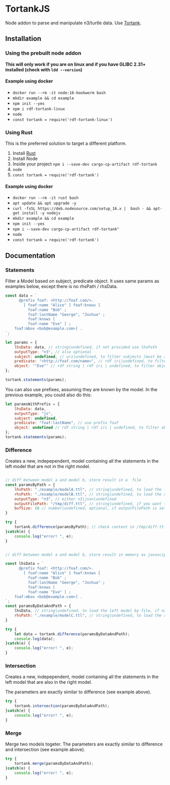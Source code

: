 # TortankJS

Node addon to parse and manipulate n3/turtle data. 
Use [Tortank](https://github.com/nbittich/tortank).

## Installation 

### Using the prebuilt node addon

<b>This will only work if you are on linux and if you have GLIBC 2.31+ installed (check with `ldd --version`)</b>

#### Example using docker

- `docker run --rm -it node:16-bookworm bash`
- `mkdir example && cd example`
- `npm init --yes`
- `npm i rdf-tortank-linux`
- `node`
- `const tortank = require('rdf-tortank-linux')`

### Using Rust

This is the preferred solution to target a different platform.

1. Install [Rust](https://www.rust-lang.org/tools/install)
2. Install Node 
3. Inside your project `npm i --save-dev cargo-cp-artifact rdf-tortank`
4. `node`
5. `const tortank = require('rdf-tortank')`

#### Example using docker

- `docker run --rm -it rust bash`
- `apt update && apt upgrade -y`
- `curl -fsSL https://deb.nodesource.com/setup_16.x |  bash - && apt-get install -y nodejs`
- `mkdir example && cd example`
- `npm init --yes`
- `npm i --save-dev cargo-cp-artifact rdf-tortank"`
- `node`
- `const tortank = require('rdf-tortank')`
## Documentation

### Statements

Filter a Model based on subject, predicate object. It uses same params as 
examples below, except there is no rhsPath / rhsData.

```js
const data = `
      @prefix foaf: <http://foaf.com/>.
        [ foaf:name "Alice" ] foaf:knows [
          foaf:name "Bob" ;
          foaf:lastName "George", "Joshua" ;
          foaf:knows [
          foaf:name "Eve" ] ;
    foaf:mbox <bob@example.com>] .
`;

let params = {
    lhsData: data, // string|undefined, if not provided use lhsPath
    outputType: "n3", // also optional
    subject: undefined, // uri|undefined, to filter subjects (must be an absolute uri)
    predicate: "<http://foaf.com/name>", // rdf iri|undefined, to filter predicates (muts be an absolute uri)
    object: '"Eve"' // rdf string | rdf iri | undefined, to filter objects
};

tortank.statements(params);

```

You can also use prefixes, assuming they are known by the model. In the previous example, you could also do this:

```js
let paramsWithPrefix = {
    lhsData: data, 
    outputType: "js", 
    subject: undefined, 
    predicate: "foaf:lastName", // use prefix foaf
    object: undefined // rdf string | rdf iri | undefined, to filter objects
};
tortank.statements(params);


```

### Difference

Creates a new, indepependent, model containing all the statements in the left model that are not in the right model.

```js

// diff between model a and model b, store result in a  file
const paramsByPath = {
    lhsPath: "./example/modelA.ttl", // string|undefined, to load the left model by file, if not provided, use lhsData
    rhsPath: "./example/modelB.ttl", // string|undefined, to load the right model by file, if not provided, use rhsData
    outputType: "n3", // either n3|json|undefined
    outputFilePath: "/tmp/diff.ttl", // string|undefined, if you want to save output directly into a file
    bufSize: 10 // number|undefined, optional, if outputFilePath is set, buffering 
}

try {
    tortank.difference(paramsByPath); // check content in /tmp/diff.ttl
}catch(e) {
    console.log("error! ", e);
}


// diff between model a and model b, store result in memory as javascipt object

const lhsData = `
      @prefix foaf: <http://foaf.com/>.
        [ foaf:name "Alice" ] foaf:knows [
          foaf:name "Bob" ;
          foaf:lastName "George", "Joshua" ;
          foaf:knows [
          foaf:name "Eve" ] ;
    foaf:mbox <bob@example.com>] .
`;
const paramsByDataAndPath = {
    lhsData, // string|undefined, to load the left model by file, if not provided, use lhsData
    rhsPath: "./example/modelC.ttl", // string|undefined, to load the right model by file, if not provided, use rhsData
}

try {
    let data = tortank.difference(paramsByDataAndPath); 
    console.log(data);
}catch(e) {
    console.log("error! ", e);
}


```

### Intersection

Creates a new, indepependent, model containing all the statements in the left model that are also in the right model.

The parameters are exactly similar to difference (see example above).

```js
try {
    tortank.intersection(paramsByDataAndPath); 
}catch(e) {
    console.log("error! ", e);
}
```

### Merge

Merge two models togeter. 
The parameters are exactly similar to difference and intersection (see example above).

```js
try {
    tortank.merge(paramsByDataAndPath); 
}catch(e) {
    console.log("error! ", e);
}
```


